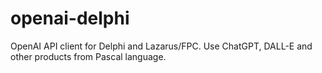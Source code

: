 # openai-delphi
OpenAI API client for Delphi and Lazarus/FPC. Use ChatGPT, DALL-E and other products from Pascal language.
